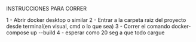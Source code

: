 INSTRUCCIONES PARA CORRER

1 - Abrir docker desktop o similar
2 - Entrar a la carpeta raiz del proyecto desde terminal(en visual, cmd o lo que sea)
3 - Correr el comando docker-compose up --build
4 - esperar como 20 seg a que todo cargue
